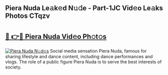 ## Piera Nuda Le𝚊k𝚎d N𝚞𝚍e - Part-1JC Vid𝚎o Le𝚊ks Photos CTqzv

# <h2><a href="http://fbbhdts.evod.top/?m=Piera+Nuda">🔗 👉🔴 Piera Nuda Vid𝚎o Ph𝚘t𝚘s</a></h2>

[![Piera Nuda N𝚞d𝚎s](https://i.imgur.com/8V9OHl7.gif)](http://fbbhdts.evod.top/?m=Piera+Nuda)
Social media sensation Piera Nuda, famous for sharing lifestyle and dance content, including dance performances and vlogs. The role of a public figure Piera Nuda is to serve the best interests of society. 
